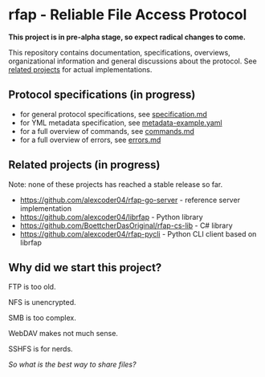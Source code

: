 
# rfap - Reliable File Access Protocol

**This project is in pre-alpha stage, so expect radical changes to come.**

This repository contains documentation, specifications, overviews,
organizational information and general discussions about the protocol. See
[related projects](#related-projects-in-progress) for actual implementations.

## Protocol specifications (in progress)

- for general protocol specifications, see [specification.md](./specification.md)
- for YML metadata specification, see [metadata-example.yaml](./metadata-example.yaml)
- for a full overview of commands, see [commands.md](./commands.md)
- for a full overview of errors, see [errors.md](./errors.md)

## Related projects (in progress)

Note: none of these projects has reached a stable release so far.

 - https://github.com/alexcoder04/rfap-go-server - reference server implementation
 - https://github.com/alexcoder04/librfap - Python library
 - https://github.com/BoettcherDasOriginal/rfap-cs-lib - C# library
 - https://github.com/alexcoder04/rfap-pycli - Python CLI client based on librfap

## Why did we start this project?

FTP is too old.

NFS is unencrypted.

SMB is too complex.

WebDAV makes not much sense.

SSHFS is for nerds.

*So what is the best way to share files?*

